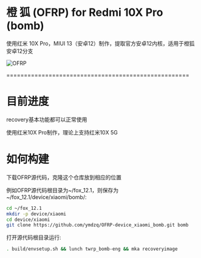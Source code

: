 # 橙 狐 (OFRP) for Redmi 10X Pro (bomb)
使用红米 10X Pro，MIUI 13（安卓12）制作，提取官方安卓12内核，适用于橙狐安卓12分支

![OFRP](https://image.ibb.co/cTMWux/logo.jpg "OFRP")

====================================================

# 目前进度
recovery基本功能都可以正常使用

使用红米10X Pro制作，理论上支持红米10X 5G

# 如何构建
下载OFRP源代码，克隆这个仓库放到相应的位置

例如OFRP源代码根目录为~/fox_12.1，则保存为~/fox_12.1/device/xiaomi/bomb/:

```bash
cd ~/fox_12.1
mkdir -p device/xiaomi
cd device/xiaomi
git clone https://github.com/ymdzq/OFRP-device_xiaomi_bomb.git bomb
```

打开源代码根目录运行:

```bash
. build/envsetup.sh && lunch twrp_bomb-eng && mka recoveryimage
```
